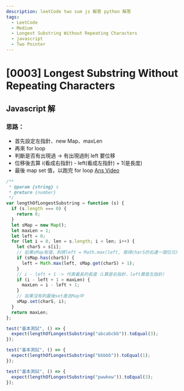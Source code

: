 ```yaml
---
description: leetCode two sum js 解答 python 解答
tags:
  - LeetCode
  - Medium
  - Longest Substring Without Repeating Characters
  - javascript
  - Two Pointer
---
```


# [0003] Longest Substring Without Repeating Characters

## Javascript 解

### 思路：

- 首先設定左指針、new Map、maxLen
- 再來 for loop
- 判斷是否有出現過 -> 有出現過則 left 要位移
- 位移後去算 i(看成右指針) - left(看成左指針) + 1(是長度)
- 最後 map set 值，以跑完 for loop
  [Ans Video](https://www.youtube.com/watch?v=fBiiKy8kwaY&t=205&ab_channel=%E8%B4%BE%E8%80%83%E5%8D%9A)

```js
/**
 * @param {string} s
 * @return {number}
 */
var lengthOfLongestSubstring = function (s) {
  if (s.length === 0) {
    return 0;
  }
  let sMap = new Map();
  let maxLen = 1;
  let left = 0;
  for (let i = 0, len = s.length; i < len; i++) {
    let charS = s[i];
    // 如果sMap有值，則將left = Math.max(left, 取得charS的右邊一個位元)
    if (sMap.has(charS)) {
      left = Math.max(left, sMap.get(charS) + 1);
    }
    // i - left + 1 -> 代表最長的長度（i算是右指針，left算是左指針）
    if (i - left + 1 > maxLen) {
      maxLen = i - left + 1;
    }
    // 如果沒有則最後set進去Map中
    sMap.set(charS, i);
  }
  return maxLen;
};

test("基本測試", () => {
  expect(lengthOfLongestSubstring("abcabcbb")).toEqual(3);
});

test("基本測試", () => {
  expect(lengthOfLongestSubstring("bbbbb")).toEqual(1);
});

test("基本測試", () => {
  expect(lengthOfLongestSubstring("pwwkew")).toEqual(3);
});
```
